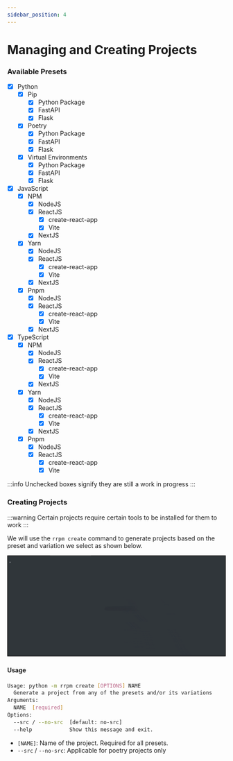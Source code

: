 ```yaml
---
sidebar_position: 4
---
```


# Managing and Creating Projects

### Available Presets

* [x] Python
  * [x] Pip
    * [x] Python Package
    * [x] FastAPI
    * [x] Flask
  * [x] Poetry
    * [x] Python Package
    * [x] FastAPI
    * [x] Flask
  * [x] Virtual Environments
    * [x] Python Package
    * [x] FastAPI
    * [x] Flask
* [x] JavaScript
  * [x] NPM
    * [x] NodeJS
    * [x] ReactJS
      * [x] create-react-app
      * [x] Vite
    * [x] NextJS
  * [x] Yarn
    * [x] NodeJS
    * [x] ReactJS
      * [x] create-react-app
      * [x] Vite
    * [x] NextJS
  * [x] Pnpm
    * [x] NodeJS
    * [x] ReactJS
      * [x] create-react-app
      * [x] Vite
    * [x] NextJS
* [x] TypeScript
  * [x] NPM
    * [x] NodeJS
    * [x] ReactJS
      * [x] create-react-app
      * [x] Vite
    * [x] NextJS
  * [x] Yarn
    * [x] NodeJS
    * [x] ReactJS
      * [x] create-react-app
      * [x] Vite
    * [x] NextJS
  * [x] Pnpm
    * [x] NodeJS
    * [x] ReactJS
      * [x] create-react-app
      * [x] Vite

:::info
Unchecked boxes signify they are still a work in progress
:::

### Creating Projects

:::warning
Certain projects require certain tools to be installed for them to work
:::

We will use the `rrpm create` command to generate projects based on the preset and variation we select as shown below.

<!-- ![Creating A Project](<.gitbook/assets/rrpm (1).gif>) -->
![tutorial](./assets/creating-project.gif)

#### Usage

```bash
Usage: python -m rrpm create [OPTIONS] NAME
  Generate a project from any of the presets and/or its variations
Arguments:
  NAME  [required]
Options:
  --src / --no-src  [default: no-src]
  --help            Show this message and exit.
```

* `[NAME]`: Name of the project. Required for all presets.
* `--src` / `--no-src`: Applicable for poetry projects only